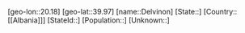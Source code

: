 ﻿---
location: [39.97,20.18]
mapzoom: [7,12] 
mapmarker: city 
type: City
tags:
- geo/City


SpocWebEntityId: 29744
isDeleted: false
confidential: public

---
[geo-lon::20.18]
[geo-lat::39.97]
[name::Delvinon]
[State::]
[Country::[[Albania]]]
[StateId::]
[Population::]
[Unknown::]

